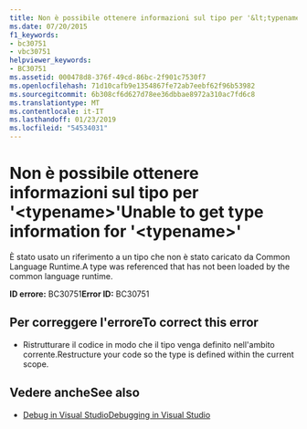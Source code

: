 ```yaml
---
title: Non è possibile ottenere informazioni sul tipo per '&lt;typename&gt;'
ms.date: 07/20/2015
f1_keywords:
- bc30751
- vbc30751
helpviewer_keywords:
- BC30751
ms.assetid: 000478d8-376f-49cd-86bc-2f901c7530f7
ms.openlocfilehash: 71d10cafb9e1354867fe72ab7eebf62f96b53982
ms.sourcegitcommit: 6b308cf6d627d78ee36dbbae8972a310ac7fd6c8
ms.translationtype: MT
ms.contentlocale: it-IT
ms.lasthandoff: 01/23/2019
ms.locfileid: "54534031"
---
```

# <a name="unable-to-get-type-information-for-lttypenamegt"></a><span data-ttu-id="a1705-102">Non è possibile ottenere informazioni sul tipo per '&lt;typename&gt;'</span><span class="sxs-lookup"><span data-stu-id="a1705-102">Unable to get type information for '&lt;typename&gt;'</span></span>
<span data-ttu-id="a1705-103">È stato usato un riferimento a un tipo che non è stato caricato da Common Language Runtime.</span><span class="sxs-lookup"><span data-stu-id="a1705-103">A type was referenced that has not been loaded by the common language runtime.</span></span>  
  
 <span data-ttu-id="a1705-104">**ID errore:** BC30751</span><span class="sxs-lookup"><span data-stu-id="a1705-104">**Error ID:** BC30751</span></span>  
  
## <a name="to-correct-this-error"></a><span data-ttu-id="a1705-105">Per correggere l'errore</span><span class="sxs-lookup"><span data-stu-id="a1705-105">To correct this error</span></span>  
  
-   <span data-ttu-id="a1705-106">Ristrutturare il codice in modo che il tipo venga definito nell'ambito corrente.</span><span class="sxs-lookup"><span data-stu-id="a1705-106">Restructure your code so the type is defined within the current scope.</span></span>  
  
## <a name="see-also"></a><span data-ttu-id="a1705-107">Vedere anche</span><span class="sxs-lookup"><span data-stu-id="a1705-107">See also</span></span>
- [<span data-ttu-id="a1705-108">Debug in Visual Studio</span><span class="sxs-lookup"><span data-stu-id="a1705-108">Debugging in Visual Studio</span></span>](/visualstudio/debugger/debugging-in-visual-studio)
